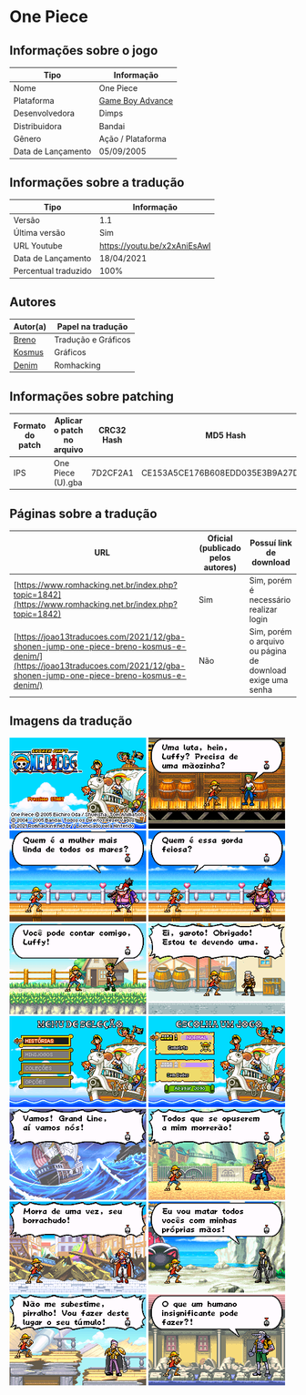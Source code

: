 # One Piece

## Informações sobre o jogo

| Tipo | Informação |
| ----------- | ----------- |
| Nome | One Piece |
| Plataforma | [Game Boy Advance](../) |
| Desenvolvedora | Dimps |
| Distribuidora | Bandai |
| Gênero | Ação / Plataforma |
| Data de Lançamento | 05/09/2005 |

## Informações sobre a tradução

| Tipo | Informação |
| ----------- | ----------- |
| Versão | 1\.1 |
| Última versão | Sim |
| URL Youtube | https://youtu.be/x2xAniEsAwI |
| Data de Lançamento | 18/04/2021 |
| Percentual traduzido | 100% |

## Autores

| Autor(a) | Papel na tradução |
| ----------- | ----------- |
| [Breno](../../../autores/breno/) | Tradução e Gráficos |
| [Kosmus](../../../autores/kosmus/) | Gráficos |
| [Denim](../../../autores/denim/) | Romhacking |

## Informações sobre patching

| Formato do patch | Aplicar o patch no arquivo | CRC32 Hash | MD5 Hash |
| ----------- | ----------- | ----------- | ----------- |
| IPS | One Piece \(U\)\.gba | 7D2CF2A1 | CE153A5CE176B608EDD035E3B9A27DAD |

## Páginas sobre a tradução

| URL | Oficial (publicado pelos autores) | Possuí link de download |
| ----------- | ----------- | ----------- |
| [https://www.romhacking.net.br/index.php?topic=1842](https://www.romhacking.net.br/index.php?topic=1842) | Sim | Sim, porém é necessário realizar login |
| [https://joao13traducoes.com/2021/12/gba-shonen-jump-one-piece-breno-kosmus-e-denim/](https://joao13traducoes.com/2021/12/gba-shonen-jump-one-piece-breno-kosmus-e-denim/) | Não | Sim, porém o arquivo ou página de download exige uma senha |

## Imagens da tradução

![Imagem de exemplo da tradução 1](1.png)
![Imagem de exemplo da tradução 2](10.png)
![Imagem de exemplo da tradução 3](11.png)
![Imagem de exemplo da tradução 4](12.png)
![Imagem de exemplo da tradução 5](13.png)
![Imagem de exemplo da tradução 6](14.png)
![Imagem de exemplo da tradução 7](2.png)
![Imagem de exemplo da tradução 8](3.png)
![Imagem de exemplo da tradução 9](4.png)
![Imagem de exemplo da tradução 10](5.png)
![Imagem de exemplo da tradução 11](6.png)
![Imagem de exemplo da tradução 12](7.png)
![Imagem de exemplo da tradução 13](8.png)
![Imagem de exemplo da tradução 14](9.png)